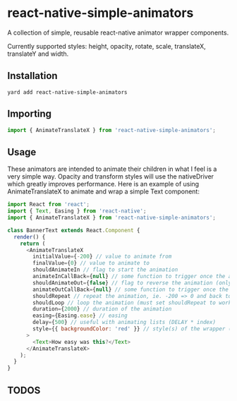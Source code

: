 # react-native-simple-animators

A collection of simple, reusable react-native animator wrapper components.

Currently supported styles: height, opacity, rotate, scale, translateX, translateY and width.

## Installation

```shell
yard add react-native-simple-animators
```

## Importing

```js
import { AnimateTranslateX } from 'react-native-simple-animators';
```

## Usage

These animators are intended to animate their children in what I feel is a very simple way.
Opacity and transform styles will use the nativeDriver which greatly improves performance.
Here is an example of using AnimateTranslateX to animate and wrap a simple Text component:

```js
import React from 'react';
import { Text, Easing } from 'react-native';
import { AnimateTranslateX } from 'react-native-simple-animators';

class BannerText extends React.Component {
  render() {
    return (
      <AnimateTranslateX
        initialValue={-200} // value to animate from
        finalValue={0} // value to animate to
        shouldAnimateIn // flag to start the animation
        animateInCallBack={null} // some function to trigger once the animation has ended
        shouldAnimateOut={false} // flag to reverse the animation (only if shouldAnimateIn was previously set)
        animateOutCallBack={null} // some function to trigger once the animation has ended
        shouldRepeat // repeat the animation, ie. -200 => 0 and back to -200 etc.
        shouldLoop // loop the animation (must set shouldRepeat to work), ie. -200 => 0 => reset to 0 => -200 => 0 etc.
        duration={2000} // duration of the animation
        easing={Easing.ease} // easing
        delay={500} // useful with animating lists (DELAY * index)
        style={{ backgroundColor: 'red' }} // style(s) of the wrapper (array or object)
      >
        <Text>How easy was this?</Text>
      </AnimateTranslateX>
    );
  }
}
```

## TODOS
